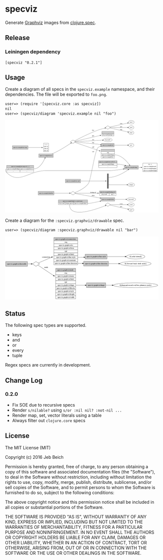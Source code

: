 # specviz

Generate [Graphviz](www.graphviz.org) images from [clojure.spec](https://clojure.org/about/spec).

## Release

### Leiningen dependency

```
[specviz "0.2.1"]
```

## Usage

Create a diagram of all specs in the `specviz.example` namespace, and their
dependencies. The file will be exported to `foo.png`.

```
user=> (require '[specviz.core :as specviz])
nil
user=> (specviz/diagram 'specviz.example nil "foo")
```

![Image](foo.png)

Create a diagram for the `:specviz.graphviz/drawable` spec.

```
user=> (specviz/diagram :specviz.graphviz/drawable nil "bar")
```

![Image](bar.png)

## Status

The following spec types are supported.

* keys
* and
* or
* every
* tuple

Regex specs are currently in development.

## Change Log

### 0.2.0

* Fix SOE due to recursive specs
* Render `s/nilable?` using `s/or :nil nil? :not-nil ...`
* Render map, set, vector literals using a table
* Always filter out `clojure.core` specs

## License

The MIT License (MIT)

Copyright (c) 2016 Jeb Beich

Permission is hereby granted, free of charge, to any person obtaining
a copy of this software and associated documentation files (the
"Software"), to deal in the Software without restriction, including
without limitation the rights to use, copy, modify, merge, publish,
distribute, sublicense, and/or sell copies of the Software, and to
permit persons to whom the Software is furnished to do so, subject to
the following conditions:

The above copyright notice and this permission notice shall be
included in all copies or substantial portions of the Software.

THE SOFTWARE IS PROVIDED "AS IS", WITHOUT WARRANTY OF ANY KIND,
EXPRESS OR IMPLIED, INCLUDING BUT NOT LIMITED TO THE WARRANTIES OF
MERCHANTABILITY, FITNESS FOR A PARTICULAR PURPOSE AND NONINFRINGEMENT.
IN NO EVENT SHALL THE AUTHORS OR COPYRIGHT HOLDERS BE LIABLE FOR ANY
CLAIM, DAMAGES OR OTHER LIABILITY, WHETHER IN AN ACTION OF CONTRACT,
TORT OR OTHERWISE, ARISING FROM, OUT OF OR IN CONNECTION WITH THE
SOFTWARE OR THE USE OR OTHER DEALINGS IN THE SOFTWARE.
